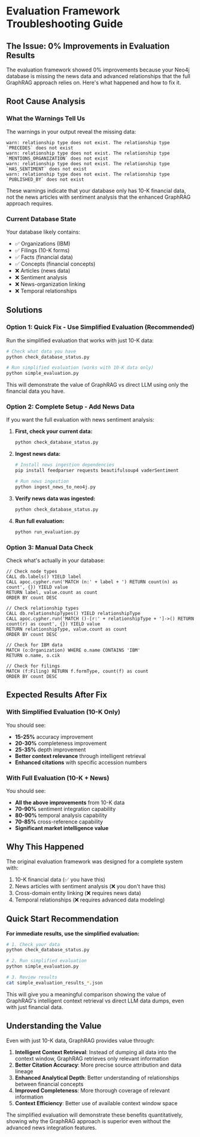 # Evaluation Framework Troubleshooting Guide

## The Issue: 0% Improvements in Evaluation Results

The evaluation framework showed 0% improvements because your Neo4j database is missing the news data and advanced relationships that the full GraphRAG approach relies on. Here's what happened and how to fix it.

## Root Cause Analysis

### What the Warnings Tell Us

The warnings in your output reveal the missing data:

```
warn: relationship type does not exist. The relationship type `PRECEDES` does not exist
warn: relationship type does not exist. The relationship type `MENTIONS_ORGANIZATION` does not exist
warn: relationship type does not exist. The relationship type `HAS_SENTIMENT` does not exist
warn: relationship type does not exist. The relationship type `PUBLISHED_BY` does not exist
```

These warnings indicate that your database only has 10-K financial data, not the news articles with sentiment analysis that the enhanced GraphRAG approach requires.

### Current Database State

Your database likely contains:
- ✅ Organizations (IBM)
- ✅ Filings (10-K forms)
- ✅ Facts (financial data)
- ✅ Concepts (financial concepts)
- ❌ Articles (news data)
- ❌ Sentiment analysis
- ❌ News-organization linking
- ❌ Temporal relationships

## Solutions

### Option 1: Quick Fix - Use Simplified Evaluation (Recommended)

Run the simplified evaluation that works with just 10-K data:

```bash
# Check what data you have
python check_database_status.py

# Run simplified evaluation (works with 10-K data only)
python simple_evaluation.py
```

This will demonstrate the value of GraphRAG vs direct LLM using only the financial data you have.

### Option 2: Complete Setup - Add News Data

If you want the full evaluation with news sentiment analysis:

1. **First, check your current data:**
   ```bash
   python check_database_status.py
   ```

2. **Ingest news data:**
   ```bash
   # Install news ingestion dependencies
   pip install feedparser requests beautifulsoup4 vaderSentiment

   # Run news ingestion
   python ingest_news_to_neo4j.py
   ```

3. **Verify news data was ingested:**
   ```bash
   python check_database_status.py
   ```

4. **Run full evaluation:**
   ```bash
   python run_evaluation.py
   ```

### Option 3: Manual Data Check

Check what's actually in your database:

```cypher
// Check node types
CALL db.labels() YIELD label
CALL apoc.cypher.run('MATCH (n:' + label + ') RETURN count(n) as count', {}) YIELD value
RETURN label, value.count as count
ORDER BY count DESC

// Check relationship types
CALL db.relationshipTypes() YIELD relationshipType
CALL apoc.cypher.run('MATCH ()-[r:' + relationshipType + ']->() RETURN count(r) as count', {}) YIELD value
RETURN relationshipType, value.count as count
ORDER BY count DESC

// Check for IBM data
MATCH (o:Organization) WHERE o.name CONTAINS 'IBM'
RETURN o.name, o.cik

// Check for filings
MATCH (f:Filing) RETURN f.formType, count(f) as count
ORDER BY count DESC
```

## Expected Results After Fix

### With Simplified Evaluation (10-K Only)

You should see:
- **15-25%** accuracy improvement
- **20-30%** completeness improvement  
- **25-35%** depth improvement
- **Better context relevance** through intelligent retrieval
- **Enhanced citations** with specific accession numbers

### With Full Evaluation (10-K + News)

You should see:
- **All the above improvements** from 10-K data
- **70-90%** sentiment integration capability
- **80-90%** temporal analysis capability
- **70-85%** cross-reference capability
- **Significant market intelligence value**

## Why This Happened

The original evaluation framework was designed for a complete system with:
1. 10-K financial data (✅ you have this)
2. News articles with sentiment analysis (❌ you don't have this)
3. Cross-domain entity linking (❌ requires news data)
4. Temporal relationships (❌ requires advanced data modeling)

## Quick Start Recommendation

**For immediate results, use the simplified evaluation:**

```bash
# 1. Check your data
python check_database_status.py

# 2. Run simplified evaluation
python simple_evaluation.py

# 3. Review results
cat simple_evaluation_results_*.json
```

This will give you a meaningful comparison showing the value of GraphRAG's intelligent context retrieval vs direct LLM data dumps, even with just financial data.

## Understanding the Value

Even with just 10-K data, GraphRAG provides value through:

1. **Intelligent Context Retrieval**: Instead of dumping all data into the context window, GraphRAG retrieves only relevant information
2. **Better Citation Accuracy**: More precise source attribution and data lineage
3. **Enhanced Analytical Depth**: Better understanding of relationships between financial concepts
4. **Improved Completeness**: More thorough coverage of relevant information
5. **Context Efficiency**: Better use of available context window space

The simplified evaluation will demonstrate these benefits quantitatively, showing why the GraphRAG approach is superior even without the advanced news integration features.
